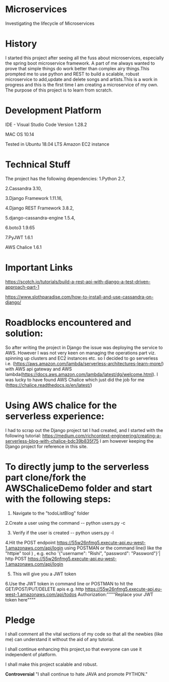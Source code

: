 # Microservices
Investigating the lifecycle of Microservices

# History
I started this project after seeing all the fuss about microservices, especially the spring boot microservice framework. A part of me always wanted to prove that simple things do work better than complex airy things.This prompted me to use python and REST to build a scalable, robust microservice to add,update and delete songs and artists.This is a work in progress and this is the first time I am creating a microservice of my own. The purpose of this project is to learn from scratch.

# Development Platform

IDE - Visual Studio Code Version 1.28.2 

MAC OS 10.14

Tested in Ubuntu 18.04 LTS Amazon EC2 instance

# Technical Stuff
The project has the following dependencies:
1.Python 2.7,

2.Cassandra 3.10,

3.Django Framework 1.11.16,

4.Django REST Framework 3.8.2,

5.django-cassandra-engine 1.5.4,

6.boto3 1.9.65

7.PyJWT 1.6.1

AWS Chalice 1.6.1

# Important Links
https://scotch.io/tutorials/build-a-rest-api-with-django-a-test-driven-approach-part-1

https://www.slothparadise.com/how-to-install-and-use-cassandra-on-django/

# Roadblocks encountered and solution:
So after writing the project in Django the issue was deploying the service to AWS.
However I was not very keen on managing the operations part viz. spinning up clusters and EC2 instances etc. 
so I decided to go serverless i.e.
(https://aws.amazon.com/lambda/serverless-architectures-learn-more/) 
with AWS api gateway and AWS lambda(https://docs.aws.amazon.com/lambda/latest/dg/welcome.html).
I was lucky to have found AWS Chalice which just did the job for me (https://chalice.readthedocs.io/en/latest/)

# Using AWS chalice for the serverless experience:
I had to scrap out the Django project tat I had created, and I started with the following tutorial:
https://medium.com/richcontext-engineering/creating-a-serverless-blog-with-chalice-bdc39b835f75
I am however keeping the Django project for reference in this site.

# To directly jump to the serverless part clone/fork the AWSChaliceDemo folder and start with the following steps:
1. Navigate to the "todoListBlog" folder

2.Create a user using the command  -- python users.py -c

3. Verify if the user is created -- python users.py -l

4.Hit the POST endpoint https://55w26nfmg5.execute-api.eu-west-1.amazonaws.com/api/login using POSTMAN or the command line(I like the "httpie" tool ) , e.g. echo '{"username": "Rishi", "password": "Password"}'| http POST https://55w26nfmg5.execute-api.eu-west-1.amazonaws.com/api/login

5. This will give you a JWT token

6.Use the JWT token in command line or POSTMAN to hit the GET/POST/PUT/DELETE apis e.g. http https://55w26nfmg5.execute-api.eu-west-1.amazonaws.com/api/todos Authorization:""""Replace your JWT token here""""

# Pledge
I shall comment all the vital sections of my code so that all the newbies (like me) can understand it without the aid of any tutorial.

I shall continue enhancing this project,so that everyone can use it independent of platform.

I shall make this project scalable and robust.

**Controversial** "I shall continue to hate JAVA and promote PYTHON."

